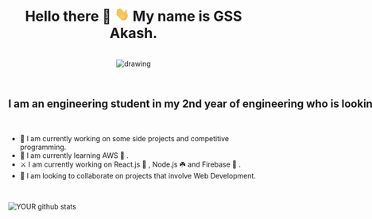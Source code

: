 <div align="center">
<h1><strong> Hello there 👋 <img src="https://raw.githubusercontent.com/ABSphreak/ABSphreak/master/gifs/Hi.gif" width="30px" style="max-width:100%;"> My name is GSS Akash. </strong></h1> 
<br />
  <!-- [![Home-Brew.png](https://i.postimg.cc/nLNSCg7C/Home-Brew.png)](https://postimg.cc/PLzQ76Sj){:width="100%"} -->
 <img src="https://i.postimg.cc/nLNSCg7C/Home-Brew.png)](https://postimg.cc/PLzQ76Sj" alt="drawing" style="width:200px;"/>  
  </p>
</div>
<p>
  <br />
<strong>
<nobr>
  <h2>
I am an engineering student in my 2nd year of engineering who is looking for opportunities to work on projects involving Web Development. 
  </h2>
</nobr>
</strong>
</p>
<br />

- 🔭 I am currently working on some side projects and competitive programming.
- 🌱 I am currently learning AWS 🔸 . 
- ⚔️ I am currently working on React.js 💙 , Node.js ☘️ and Firebase 🧡 . 
- 🤝 I am looking to collaborate on projects that involve Web Development.
<br />


<!-- ![YOUR github stats](https://github-readme-stats.vercel.app/api?username=gssakash) -->
![YOUR github stats](https://github-readme-stats.vercel.app/api?username=gssakash&&show_icons=true&title_color=ffffff&icon_color=bb2acf&text_color=daf7dc&bg_color=151515)


 
